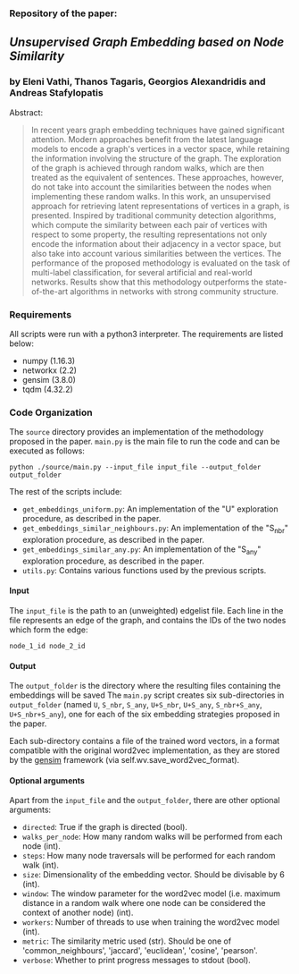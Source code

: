### Repository of the paper:
## *Unsupervised Graph Embedding based on Node Similarity*
### by Eleni Vathi, Thanos Tagaris, Georgios Alexandridis and Andreas Stafylopatis


Abstract:

> In recent years graph embedding techniques have gained significant attention. Modern approaches benefit from the latest language models to encode a graph's vertices in a vector space, while retaining the information involving the structure of the graph.
The exploration of the graph is achieved through random walks, which are then treated as the equivalent of sentences. These approaches, however, do not take into account the similarities between the nodes when implementing these random walks.
In this work, an unsupervised approach for retrieving latent representations of vertices in a graph, is presented. Inspired by traditional community detection algorithms, which compute the similarity between each pair of vertices with respect to some property, the resulting representations not only encode the information about their adjacency in a vector space, but also take into account various similarities between the vertices.
The performance of the proposed methodology is evaluated on the task of multi-label classification, for several artificial and real-world networks. Results show that this methodology outperforms the state-of-the-art algorithms in networks with strong community structure.

### Requirements
All scripts were run with a python3 interpreter. The requirements are listed below:

* numpy (1.16.3)
* networkx (2.2)
* gensim (3.8.0)
* tqdm (4.32.2)


### Code Organization
The `source` directory provides an implementation of the methodology proposed in the paper. `main.py` is the main file to run the code and can be executed as follows:

`python ./source/main.py --input_file input_file --output_folder output_folder`

The rest of the scripts include:
* `get_embeddings_uniform.py`: An implementation of the "U" exploration procedure, as described in the paper.
* `get_embeddings_similar_neighbours.py`: An implementation of the "S<sub>nbr</sub>" exploration procedure, as described in the paper.
* `get_embeddings_similar_any.py`: An implementation of the "S<sub>any</sub>" exploration procedure, as described in the paper.
* `utils.py`: Contains various functions used by the previous scripts.

#### Input
The `input_file` is the path to an (unweighted) edgelist file.
Each line in the file represents an edge of the graph, and contains the IDs of the two nodes which form the edge:

`node_1_id node_2_id`

#### Output
The `output_folder` is the directory where the resulting files containing the embeddings will be saved  The `main.py` script creates six sub-directories in `output_folder` (named `U`, `S_nbr`, `S_any`, `U+S_nbr`, `U+S_any`, `S_nbr+S_any`, `U+S_nbr+S_any`), one for each of the six embedding strategies proposed in the paper.

Each sub-directory contains a file of the trained word vectors, in a format compatible with the original word2vec implementation, as they are stored by the [gensim](https://radimrehurek.com/gensim/index.html) framework (via self.wv.save_word2vec_format).

#### Optional arguments

Apart from the `input_file` and the `output_folder`, there are other optional arguments:
* `directed`: True if the graph is directed (bool).
* `walks_per_node`: How many random walks will be performed from each node (int).
* `steps`: How many node traversals will be performed for each random walk (int).
* `size`: Dimensionality of the embedding vector. Should be divisable by 6  (int).
* `window`: The window parameter for the word2vec model (i.e. maximum distance in a random walk where one node can be considered the context of another node) (int).
* `workers`: Number of threads to use when training the word2vec model (int).
* `metric`: The similarity metric used (str). Should be one of 'common_neighbours', 'jaccard', 'euclidean', 'cosine', 'pearson'.
* `verbose`: Whether to print progress messages to stdout (bool).

<!---
### Results

### Citing
-->
